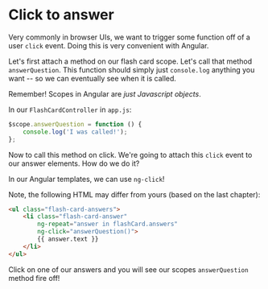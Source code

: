 # Click to answer

Very commonly in browser UIs, we want to trigger some function off of a user `click` event. Doing this is very
convenient with Angular.

Let's first attach a method on our flash card scope. Let's call that method `answerQuestion`. This function should
simply just `console.log` anything you want -- so we can eventually see when it is called.

Remember! Scopes in Angular are *just Javascript objects*.

<hint title="Attaching a method to our scope">

In our `FlashCardController` in `app.js`:

```javascript
$scope.answerQuestion = function () {
    console.log('I was called!');
};
```

</hint>

Now to call this method on click. We're going to attach this `click` event to our answer elements. How do we do it?

<hint title="Attaching a click handler">

In our Angular templates, we can use `ng-click`!

Note, the following HTML may differ from yours (based on the last chapter):

```html
<ul class="flash-card-answers">
    <li class="flash-card-answer"
        ng-repeat="answer in flashCard.answers"
        ng-click="answerQuestion()">
        {{ answer.text }}
    </li>
</ul>
```

Click on one of our answers and you will see our scopes `answerQuestion` method fire off!

</hint>
